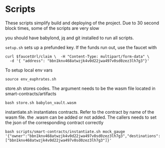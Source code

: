 # Scripts
These scripts simplify build and deploying of the project. Due to 30 second block times, some of the scripts are very slow

you should have babylond, jq and git installed to run all scripts.

`setup.sh` sets up a prefunded key. If the funds run out, use the faucet with
```
curl $faucetUrl/claim \  -H "Content-Type: multipart/form-data" \                            
  -d '{ "address": "bbn1knv468atwzjk4v0d22jwa497v0sd0zez3lh7g3"}'
```

To setup local env vars
```
source env_euphrates.sh
```

store.sh stores codes. The argument needs to be the wasm file located in smart-contracts/artifacts
```
bash store.sh babylon_vault.wasm
```

instantiate.sh instantiates contracts. Refer to the contract by name of the wasm file. the .wasm can be added or not added. The callers needs to set the json of the corresponding contract correctly
```
bash scripts/smart-contracts/instantiate.sh mock_gauge '{"owner":"bbn1knv468atwzjk4v0d22jwa497v0sd0zez3lh7g3","destinations":["bbn1knv468atwzjk4v0d22jwa497v0sd0zez3lh7g3"]}'
```
